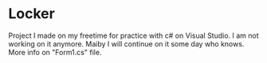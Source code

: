 # Locker
Project I made on my freetime for practice with c# on Visual Studio. I am not working on it anymore. Maiby I will continue on it some day who knows.
More info on "Form1.cs" file.
